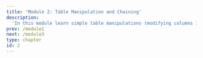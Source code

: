 ```yaml
---
title: 'Module 2: Table Manipulation and Chaining'
description:
  'In this module learn simple table manipulations (modifying columns inplace with and without the apply function. You will also learn about method chaining conventions (style, including multi-line).'
prev: /module1
next: /module3
type: chapter
id: 2
---
```

